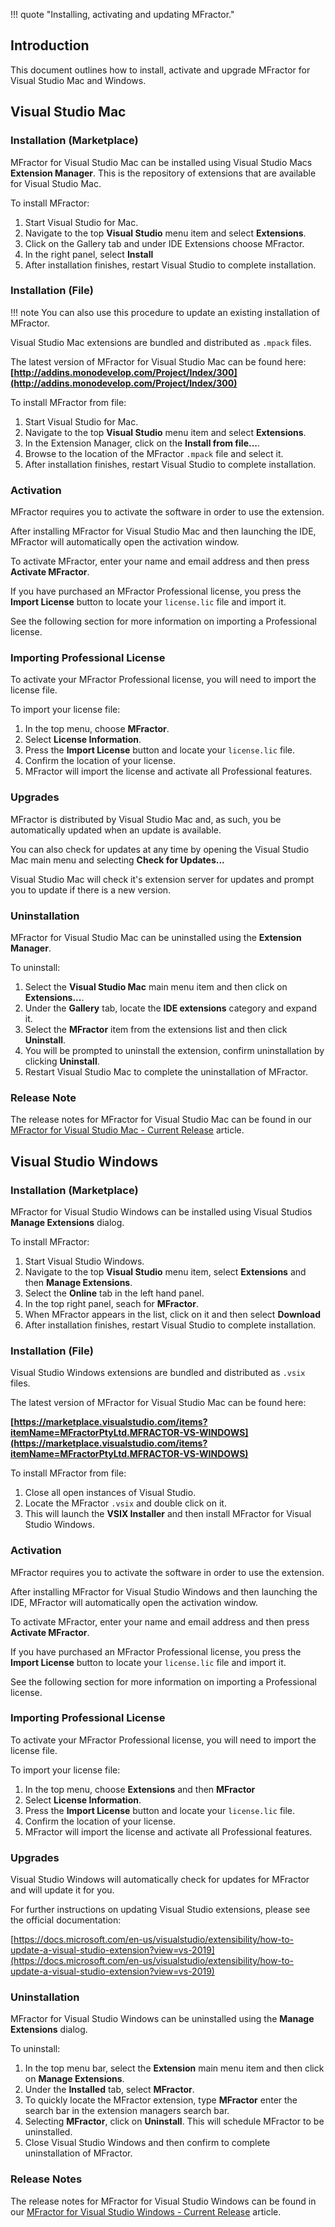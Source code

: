 !!! quote "Installing, activating and updating MFractor."

## Introduction

This document outlines how to install, activate and upgrade MFractor for Visual Studio Mac and Windows.

## Visual Studio Mac

### Installation (Marketplace)

MFractor for Visual Studio Mac can be installed using Visual Studio Macs **Extension Manager**. This is the repository of extensions that are available for Visual Studio Mac.

To install MFractor:

 1. Start Visual Studio for Mac.
 2. Navigate to the top **Visual Studio** menu item and select **Extensions**.
 3. Click on the Gallery tab and under IDE Extensions choose MFractor.
 4. In the right panel, select **Install**
 5. After installation finishes, restart Visual Studio to complete installation.

### Installation (File)

!!! note
    You can also use this procedure to update an existing installation of MFractor.

Visual Studio Mac extensions are bundled and distributed as `.mpack` files.

The latest version of MFractor for Visual Studio Mac can be found here: **[http://addins.monodevelop.com/Project/Index/300](http://addins.monodevelop.com/Project/Index/300)**

To install MFractor from file:

 1. Start Visual Studio for Mac.
 2. Navigate to the top **Visual Studio** menu item and select **Extensions**.
 3. In the Extension Manager, click on the **Install from file...**.
 4. Browse to the location of the MFractor `.mpack` file and select it.
 5. After installation finishes, restart Visual Studio to complete installation.

### Activation

MFractor requires you to activate the software in order to use the extension.

After installing MFractor for Visual Studio Mac and then launching the IDE, MFractor will automatically open the activation window.

To activate MFractor, enter your name and email address and then press **Activate MFractor**.

If you have purchased an MFractor Professional license, you press the **Import License** button to locate your `license.lic` file and import it.

See the following section for more information on importing a Professional license.

### Importing Professional License

To activate your MFractor Professional license, you will need to import the license file.

To import your license file:

 1. In the top menu, choose **MFractor**.
 2. Select **License Information**.
 3. Press the **Import License** button and locate your `license.lic` file.
 4. Confirm the location of your license.
 5. MFractor will import the license and activate all Professional features.

### Upgrades

MFractor is distributed by Visual Studio Mac and, as such, you be automatically updated when an update is available.

You can also check for updates at any time by opening the Visual Studio Mac main menu and selecting **Check for Updates...**

Visual Studio Mac will check it's extension server for updates and prompt you to update if there is a new version.

### Uninstallation

MFractor for Visual Studio Mac can be uninstalled using the **Extension Manager**.

To uninstall:

  1. Select the **Visual Studio Mac** main menu item and then click on **Extensions...**.
  2. Under the **Gallery** tab, locate the **IDE extensions** category and expand it.
  3. Select the **MFractor** item from the extensions list and then click **Uninstall**.
  4. You will be prompted to uninstall the extension, confirm uninstallation by clicking **Uninstall**.
  5. Restart Visual Studio Mac to complete the uninstallation of MFractor.

### Release Note

The release notes for MFractor for Visual Studio Mac can be found in our [MFractor for Visual Studio Mac - Current Release](/release-notes/mac/current) article.

## Visual Studio Windows

### Installation (Marketplace)

MFractor for Visual Studio Windows can be installed using Visual Studios **Manage Extensions** dialog.

To install MFractor:

 1. Start Visual Studio Windows.
 2. Navigate to the top **Visual Studio** menu item, select **Extensions** and then **Manage Extensions**.
 3. Select the **Online** tab in the left hand panel.
 4. In the top right panel, seach for **MFractor**.
 5. When MFractor appears in the list, click on it and then select **Download**
 6. After installation finishes, restart Visual Studio to complete installation.

### Installation (File)

Visual Studio Windows extensions are bundled and distributed as `.vsix` files.

The latest version of MFractor for Visual Studio Mac can be found here:

**[https://marketplace.visualstudio.com/items?itemName=MFractorPtyLtd.MFRACTOR-VS-WINDOWS](https://marketplace.visualstudio.com/items?itemName=MFractorPtyLtd.MFRACTOR-VS-WINDOWS)**

To install MFractor from file:

 1. Close all open instances of Visual Studio.
 2. Locate the MFractor `.vsix` and double click on it.
 3. This will launch the **VSIX Installer** and then install MFractor for Visual Studio Windows.

### Activation

MFractor requires you to activate the software in order to use the extension.

After installing MFractor for Visual Studio Windows and then launching the IDE, MFractor will automatically open the activation window.

To activate MFractor, enter your name and email address and then press **Activate MFractor**.

If you have purchased an MFractor Professional license, you press the **Import License** button to locate your `license.lic` file and import it.

See the following section for more information on importing a Professional license.

### Importing Professional License

To activate your MFractor Professional license, you will need to import the license file.

To import your license file:

 1. In the top menu, choose **Extensions** and then **MFractor**
 2. Select **License Information**.
 3. Press the **Import License** button and locate your `license.lic` file.
 4. Confirm the location of your license.
 5. MFractor will import the license and activate all Professional features.

### Upgrades

Visual Studio Windows will automatically check for updates for MFractor and will update it for you.

For further instructions on updating Visual Studio extensions, please see the official documentation:

[https://docs.microsoft.com/en-us/visualstudio/extensibility/how-to-update-a-visual-studio-extension?view=vs-2019](https://docs.microsoft.com/en-us/visualstudio/extensibility/how-to-update-a-visual-studio-extension?view=vs-2019)

### Uninstallation

MFractor for Visual Studio Windows can be uninstalled using the **Manage Extensions** dialog.

To uninstall:

 1. In the top menu bar, select the **Extension** main menu item and then click on **Manage Extensions**.
 2. Under the **Installed** tab, select **MFractor**.
 3. To quickly locate the MFractor extension, type **MFractor** enter the search bar in the extension managers search bar.
 4. Selecting **MFractor**, click on **Uninstall**. This will schedule MFractor to be uninstalled.
 5. Close Visual Studio Windows and then confirm to complete uninstallation of MFractor.

### Release Notes

The release notes for MFractor for Visual Studio Windows can be found in our [MFractor for Visual Studio Windows - Current Release](/release-notes/windows/current) article.

